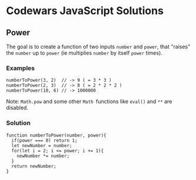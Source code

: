 # Codewars JavaScript Solutions

## Power

The goal is to create a function of two inputs `number` and `power`, that "raises" the `number` up to `power` (ie multiplies `number` by itself `power` times).

### Examples

```
numberToPower(3, 2)  // -> 9 ( = 3 * 3 )
numberToPower(2, 3)  // -> 8 ( = 2 * 2 * 2 )
numberToPower(10, 6) // -> 1000000
```

Note: `Math.pow` and some other `Math `functions like `eval()` and `**` are disabled.

### Solution

```
function numberToPower(number, power){
  if(power === 0) return 1;
  let newNumber = number;
  for(let i = 2; i <= power; i += 1){
    newNumber *= number;
  }
  return newNumber;
}
```
